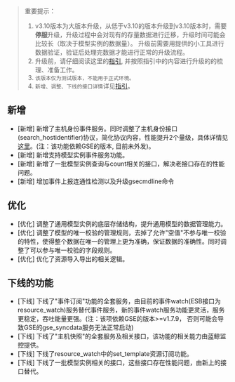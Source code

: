 > 重要提示：
>
> 1. v3.10版本为大版本升级，从低于v3.10的版本升级到v3.10版本时，需要**停服**升级，升级过程中会对现有的存量数据进行迁移，升级时间可能会比较长（取决于模型实例的数据量）。
>    升级前需要用提供的小工具进行数据验证，验证后处理完数据才能进行正常的升级流程。
> 2. 升级前，请仔细阅读这里的[指引](https://github.com/TencentBlueKing/bk-cmdb/issues/5308), 并按照指引中的内容进行升级的的梳理、准备工作。
> 3. `该版本仅为测试版本，不能用于正式环境。`
> 4. `新增、调整、下线的接口详情`详见[指引](https://github.com/TencentBlueKing/bk-cmdb/issues/5308)。

## 新增

-  [新增] 新增了主机身份事件服务。同时调整了主机身份接口(search_hostidentifier)协议，简化协议内容，性能提升2个量级，具体详情见[这里](https://github.com/TencentBlueKing/bk-cmdb/issues/5183)。(注：该功能依赖GSE的版本, 目前未外发)。
-  [新增] 新增支持模型实例事件服务功能。
-  [新增] 新增了一批模型实例查询与count相关的接口，解决老接口存在的性能问题。
-  [新增] 增加事件上报连通性检测以及升级gsecmdline命令

## 优化

-  [优化] 调整了通用模型实例的底层存储结构，提升通用模型的数据管理能力。
-  [优化] 调整了模型的唯一校验的管理规则，去掉了允许"空值"不参与唯一校验的特性，使得整个数据在唯一的管理上更为准确，保证数据的准确性。同时调整了可以参与唯一校验的字段规则。
-  [优化] 优化了资源导入导出的相关逻辑。

## 下线的功能

-  [下线] 下线了"事件订阅"功能的全套服务，由目前的事件watch(ESB接口为resource_watch)服务替代事件服务，新的事件watch服务功能更灵活，服务更稳定，吞吐能量更强。(注：该项依赖GSE的版本>=v1.7.9， 否则可能会导致GSE的gse_syncdata服务无法正常启动)
-  [下线] 下线了"主机快照"的全套服务及相关接口，该功能的相关能力由蓝鲸监控提供。
-  [下线] 下线了resource_watch中的set_template资源订阅功能。
-  [下线] 下线了一批模型实例相关的接口，这些接口存在性能问题，由新上的接口替代。

